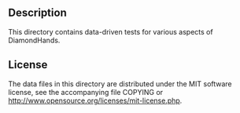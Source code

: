 Description
------------

This directory contains data-driven tests for various aspects of DiamondHands.

License
--------

The data files in this directory are distributed under the MIT software
license, see the accompanying file COPYING or
http://www.opensource.org/licenses/mit-license.php.


